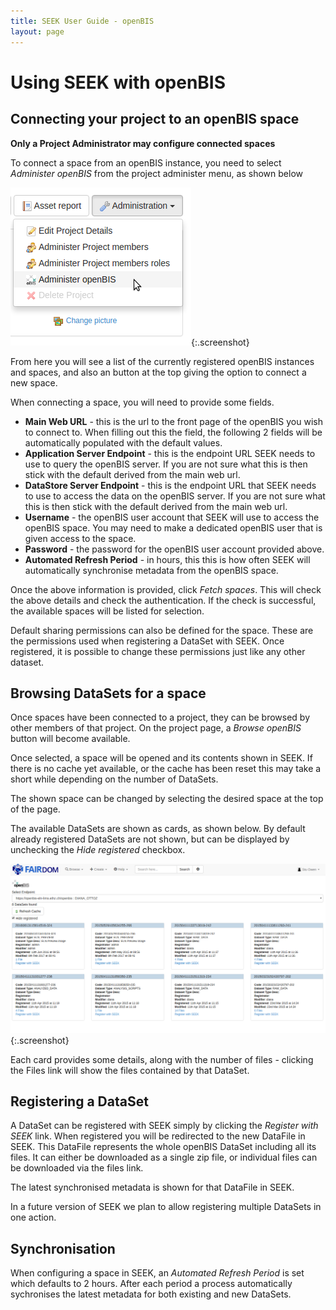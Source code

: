 ```yaml
---
title: SEEK User Guide - openBIS
layout: page
---
```


# Using SEEK with openBIS

## Connecting your project to an openBIS space

**Only a Project Administrator may configure connected spaces**

To connect a space from an openBIS instance, you need to select *Administer openBIS* from the project administer menu, as shown
below

![admin openbis menu](/images/user-guide/openbis/admin-openbis-menu.png){:.screenshot}

From here you will see a list of the currently registered openBIS instances and spaces, and also an button at the top giving the option
to connect a new space. 

When connecting a space, you will need to provide some fields. 

  * **Main Web URL** - this is the url to the front page of the openBIS you wish to connect to. When filling out this the field, the following 2 fields will be automatically populated with the default values.
  * **Application Server Endpoint** - this is the endpoint URL SEEK needs to use to query the openBIS server. If you are not sure what this is then stick with the default derived from the main web url.
  * **DataStore Server Endpoint** - this is the endpoint URL that SEEK needs to use to access the data on the openBIS server. If you are not sure what this is then stick with the default derived from the main web url.
  * **Username** - the openBIS user account that SEEK will use to access the openBIS space. You may need to make a dedicated openBIS user that is given access to the space.
  * **Password** - the password for the openBIS user account provided above.
  * **Automated Refresh Period** - in hours, this this is how often SEEK will automatically synchronise metadata from the openBIS space.

Once the above information is provided, click *Fetch spaces*. This will check the above details and check the authentication. If the check is successful, the available spaces will be listed for selection.

Default sharing permissions can also be defined for the space. These are the permissions used when registering a DataSet with SEEK. Once registered, it is possible to change these permissions just like any other dataset.

## Browsing DataSets for a space

Once spaces have been connected to a project, they can be browsed by other members of that project. On the project page, a *Browse openBIS* button will become available.

Once selected, a space will be opened and its contents shown in SEEK. If there is no cache yet available, or the cache has been reset this may take a short while depending on the number of DataSets.

The shown space can be changed by selecting the desired space at the top of the page.

The available DataSets are shown as cards, as shown below. By default already registered DataSets are not shown, but can be displayed by unchecking the *Hide registered* checkbox.

![browse openbis space](/images/user-guide/openbis/browsing-space.png){:.screenshot}

Each card provides some details, along with the number of files - clicking the Files link will show the files contained by that DataSet.

## Registering a DataSet

A DataSet can be registered with SEEK simply by clicking the *Register with SEEK* link. When registered you will be redirected to the new DataFile in SEEK.
This DataFile represents the whole openBIS DataSet including all its files. It can either be downloaded as a single zip file, or individual files can be downloaded via the files link.

The latest synchronised metadata is shown for that DataFile in SEEK.

In a future version of SEEK we plan to allow registering multiple DataSets in one action.

## Synchronisation

When configuring a space in SEEK, an *Automated Refresh Period* is set which defaults to 2 hours. After each period a process automatically sychronises the latest metadata for both existing and new DataSets. 